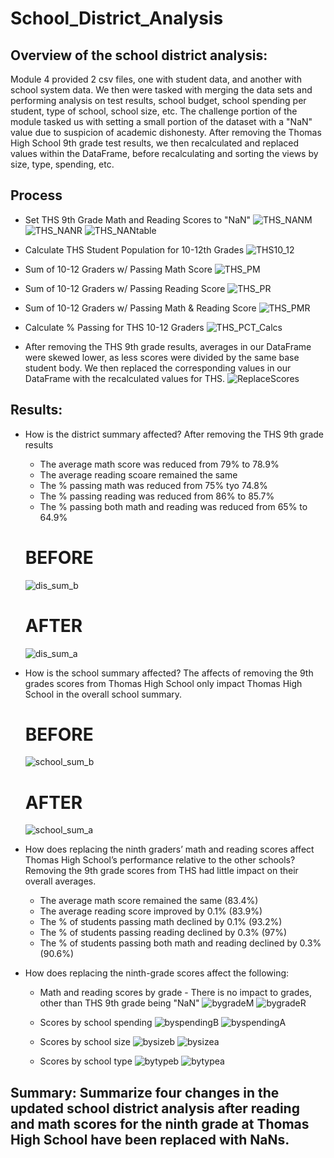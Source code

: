 # School_District_Analysis

## Overview of the school district analysis: 
Module 4 provided 2 csv files, one with student data, and another with school system data. We then were tasked with merging the data sets and performing analysis on test results, school budget, school spending per student, type of school, school size, etc.  The challenge portion of the module tasked us with setting a small portion of the dataset with a "NaN" value due to suspicion of academic dishonesty.  After removing the Thomas High School 9th grade test results, we then recalculated and replaced values within the DataFrame, before recalculating and sorting the views by size, type, spending, etc.  


## Process
 * Set THS 9th Grade Math and Reading Scores to "NaN"
  ![THS_NANM](https://user-images.githubusercontent.com/88443672/133144349-9b471718-708d-4cb7-b6d5-d8ce2cd0e833.png)
  ![THS_NANR](https://user-images.githubusercontent.com/88443672/133144364-ab3032f1-ca04-43ed-aaa0-ce8461672138.png)
  ![THS_NANtable](https://user-images.githubusercontent.com/88443672/133144434-04f60177-58d8-4435-89b7-1159b4244150.png)
 * Calculate THS Student Population for 10-12th Grades
  ![THS10_12](https://user-images.githubusercontent.com/88443672/133144668-9f92d7b9-b55a-41cb-bcc4-39f2705c171c.png)
 * Sum of 10-12 Graders w/ Passing Math Score
  ![THS_PM](https://user-images.githubusercontent.com/88443672/133144895-51c530b9-87ab-40c0-9f7a-515beb203e83.png)
 * Sum of 10-12 Graders w/ Passing Reading Score
  ![THS_PR](https://user-images.githubusercontent.com/88443672/133144911-27b9017e-6d3f-4bd2-9f2c-57286c6d390d.png)
 * Sum of 10-12 Graders w/ Passing Math & Reading Score
  ![THS_PMR](https://user-images.githubusercontent.com/88443672/133144934-4334e188-0fc2-4e5c-a020-09194808c67a.png)
 * Calculate % Passing for THS 10-12 Graders
  ![THS_PCT_Calcs](https://user-images.githubusercontent.com/88443672/133145029-c0ba6afd-b32b-4a17-a60f-40e67769a868.png)

 * After removing the THS 9th grade results, averages in our DataFrame were skewed lower, as less scores were divided by the same base student body.  We then replaced the corresponding values in our DataFrame with the recalculated values for THS.
  ![ReplaceScores](https://user-images.githubusercontent.com/88443672/133145630-8fac08ee-b090-437b-b9dc-a2017ad4164b.png)
 
## Results: 
 
  - How is the district summary affected?
    After removing the THS 9th grade results
      * The average math score was reduced from 79% to 78.9%
      * The average reading scoare remained the same
      * The % passing math was reduced from 75% tyo 74.8%
      * The % passing reading was reduced from 86% to 85.7%
      * The % passing both math and reading was reduced from 65% to 64.9%
     
    # BEFORE
    ![dis_sum_b](https://user-images.githubusercontent.com/88443672/133142896-c99d1144-19f7-4b0a-9bfa-0e95efe5e790.png)
    # AFTER
    ![dis_sum_a](https://user-images.githubusercontent.com/88443672/133142917-d99820f6-f363-4076-b71f-b7a3706e7560.png)

  - How is the school summary affected?
    The affects of removing the 9th grades scores from Thomas High School only impact Thomas High School in the overall school summary. 
    
    # BEFORE
    ![school_sum_b](https://user-images.githubusercontent.com/88443672/133146246-e5d023ae-7728-4ea4-becd-57e8f6b707bc.png)
    # AFTER
    ![school_sum_a](https://user-images.githubusercontent.com/88443672/133146304-d718d841-a813-4bf3-a17a-c4aed9f21922.png)

  - How does replacing the ninth graders’ math and reading scores affect Thomas High School’s performance relative to the other schools?
    Removing the 9th grade scores from THS had little impact on their overall averages.
      - The average math score remained the same (83.4%)
      - The average reading score improved by 0.1% (83.9%)
      - The % of students passing math declined by 0.1% (93.2%)
      - The % of students passing reading declined by 0.3% (97%)
      - The % of students passing both math and reading declined by 0.3% (90.6%)
    
  - How does replacing the ninth-grade scores affect the following:
    * Math and reading scores by grade - There is no impact to grades, other than THS 9th grade being "NaN"
    ![bygradeM](https://user-images.githubusercontent.com/88443672/133147618-1047ca5e-bbe3-495d-886b-f3a36030ddf1.png)
    ![bygradeR](https://user-images.githubusercontent.com/88443672/133147648-72a979ed-a389-4c88-b24c-fd26116005bd.png)

    * Scores by school spending
    ![byspendingB](https://user-images.githubusercontent.com/88443672/133153343-68e20948-7ef9-4ff4-8750-77e5d4929912.png)
    ![byspendingA](https://user-images.githubusercontent.com/88443672/133153383-0eac5716-1bfa-4125-8a34-93a085a9a5cb.png)

    * Scores by school size
    ![bysizeb](https://user-images.githubusercontent.com/88443672/133153405-54e2cb68-3c98-4893-8551-fba8128bd762.png)
    ![bysizea](https://user-images.githubusercontent.com/88443672/133153410-ed903c7a-b3d2-45eb-a1e8-5785c82f883e.png)
    
    * Scores by school type
    ![bytypeb](https://user-images.githubusercontent.com/88443672/133153439-b6aa563a-cc31-4ad9-b878-2f00acf2f7c3.png)
    ![bytypea](https://user-images.githubusercontent.com/88443672/133153451-a257900c-29db-4b76-8e33-416f5f4bae7c.png)
    
## Summary: Summarize four changes in the updated school district analysis after reading and math scores for the ninth grade at Thomas High School have been replaced with NaNs.





